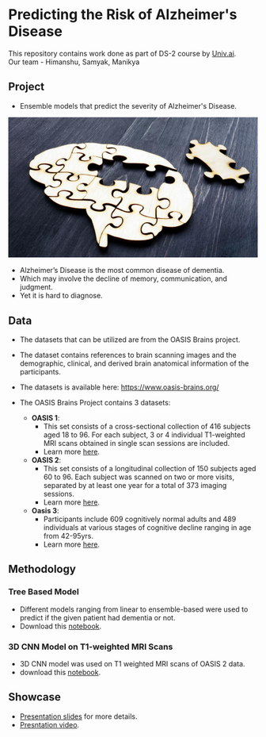 # Predicting the Risk of Alzheimer's Disease

This repository contains work done as part of DS-2 course by [Univ.ai](https://www.univ.ai/).</br> 
Our team - Himanshu, Samyak, Manikya

## Project

- Ensemble models that predict the severity of Alzheimer's Disease.

<img src="https://github.com/HimanS-sys/alzheimers-disease-prediction/blob/main/assets/images/alz-disease-intro.png">

- Alzheimer’s Disease is the most common disease of dementia.
- Which may involve the decline of memory, communication, and judgment.
- Yet it is hard to diagnose. 

## Data

- The datasets that can be utilized are from the OASIS Brains project.
- The dataset contains references to brain scanning images and the demographic, clinical, and derived brain anatomical information of the participants.
- The datasets is available here: https://www.oasis-brains.org/

- The OASIS Brains Project contains 3 datasets:
  - **OASIS 1**:</br>
    - This set consists of a cross-sectional collection of 416 subjects aged 18 to 96. For each subject, 3 or 4 individual T1-weighted MRI scans obtained in single scan sessions are included.
    - Learn more [here](https://doi.org/10.1162/jocn.2007.19.9.1498).
  - **OASIS 2**:</br>
    - This set consists of a longitudinal collection of 150 subjects aged 60 to 96. Each subject was scanned on two or more visits, separated by at least one year for a total of 373 imaging sessions.
    - Learn more [here](https://doi.org/10.1162/jocn.2009.21407).
  - **Oasis 3**:</br>
    - Participants include 609 cognitively normal adults and 489 individuals at various stages of cognitive decline ranging in age from 42-95yrs.
    - Learn more [here](https://doi.org/10.1101/2019.12.13.19014902). 

## Methodology

### Tree Based Model

- Different models ranging from linear to ensemble-based were used to predict if the given patient had dementia or not.
- Download this [notebook](https://github.com/HimanS-sys/alzheimers-disease-prediction/blob/main/dimentia_pred.ipynb).


### 3D CNN Model on T1-weighted MRI Scans

- 3D CNN model was used on T1 weighted MRI scans of OASIS 2 data.
- download this [notebook](https://github.com/HimanS-sys/alzheimers-disease-prediction/blob/main/Oasis2_Image_Data.ipynb).

## Showcase
- [Presentation slides](https://github.com/HimanS-sys/alzheimers-disease-prediction/blob/main/Presentation/alz_detection.pdf) for more details.
- [Presntation video](https://github.com/HimanS-sys/alzheimers-disease-prediction/blob/main/Presentation/alz_detection.mp4).
